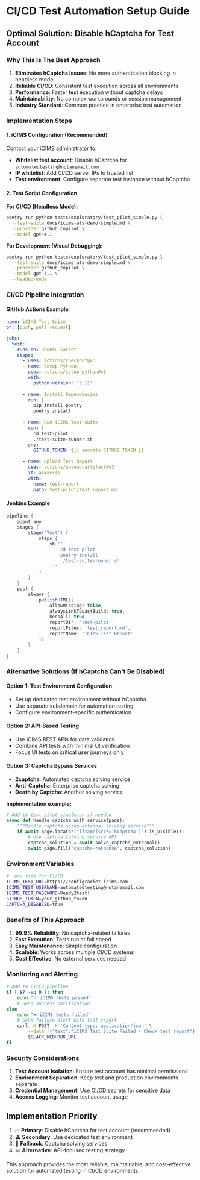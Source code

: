 # CI/CD Test Automation Setup Guide

## Optimal Solution: Disable hCaptcha for Test Account

### Why This Is The Best Approach

1. **Eliminates hCaptcha Issues**: No more authentication blocking in headless mode
2. **Reliable CI/CD**: Consistent test execution across all environments  
3. **Performance**: Faster test execution without captcha delays
4. **Maintainability**: No complex workarounds or session management
5. **Industry Standard**: Common practice in enterprise test automation

### Implementation Steps

#### 1. iCIMS Configuration (Recommended)
Contact your iCIMS administrator to:
- **Whitelist test account**: Disable hCaptcha for `automatedtesting@notanemail.com`
- **IP whitelist**: Add CI/CD server IPs to trusted list
- **Test environment**: Configure separate test instance without hCaptcha

#### 2. Test Script Configuration

**For CI/CD (Headless Mode):**
```bash
poetry run python tests/exploratory/test_pilot_simple.py \
  --test-suite docs/icims-ats-demo-simple.md \
  --provider github_copilot \
  --model gpt-4.1
```

**For Development (Visual Debugging):**
```bash
poetry run python tests/exploratory/test_pilot_simple.py \
  --test-suite docs/icims-ats-demo-simple.md \
  --provider github_copilot \
  --model gpt-4.1 \
  --headed-mode
```

### CI/CD Pipeline Integration

#### GitHub Actions Example
```yaml
name: iCIMS Test Suite
on: [push, pull_request]

jobs:
  test:
    runs-on: ubuntu-latest
    steps:
      - uses: actions/checkout@v3
      - name: Setup Python
        uses: actions/setup-python@v3
        with:
          python-version: '3.11'
      
      - name: Install Dependencies
        run: |
          pip install poetry
          poetry install
      
      - name: Run iCIMS Test Suite
        run: |
          cd test-pilot
          ./test-suite-runner.sh
        env:
          GITHUB_TOKEN: ${{ secrets.GITHUB_TOKEN }}
      
      - name: Upload Test Report
        uses: actions/upload-artifact@v3
        if: always()
        with:
          name: test-report
          path: test-pilot/test_report.md
```

#### Jenkins Example
```groovy
pipeline {
    agent any
    stages {
        stage('Test') {
            steps {
                sh '''
                    cd test-pilot
                    poetry install
                    ./test-suite-runner.sh
                '''
            }
        }
    }
    post {
        always {
            publishHTML([
                allowMissing: false,
                alwaysLinkToLastBuild: true,
                keepAll: true,
                reportDir: 'test-pilot',
                reportFiles: 'test_report.md',
                reportName: 'iCIMS Test Report'
            ])
        }
    }
}
```

### Alternative Solutions (If hCaptcha Can't Be Disabled)

#### Option 1: Test Environment Configuration
- Set up dedicated test environment without hCaptcha
- Use separate subdomain for automation testing
- Configure environment-specific authentication

#### Option 2: API-Based Testing
- Use iCIMS REST APIs for data validation
- Combine API tests with minimal UI verification
- Focus UI tests on critical user journeys only

#### Option 3: Captcha Bypass Services
- **2captcha**: Automated captcha solving service
- **Anti-Captcha**: Enterprise captcha solving
- **Death by Captcha**: Another solving service

**Implementation example:**
```python
# Add to test_pilot_simple.py if needed
async def handle_captcha_with_service(page):
    """Handle captcha using external solving service"""
    if await page.locator("iframe[src*='hcaptcha']").is_visible():
        # Use captcha solving service API
        captcha_solution = await solve_captcha_external()
        await page.fill("captcha-response", captcha_solution)
```

### Environment Variables

```bash
# .env file for CI/CD
ICIMS_TEST_URL=https://configrariet.icims.com
ICIMS_TEST_USERNAME=automatedtesting@notanemail.com  
ICIMS_TEST_PASSWORD=Ready2test!
GITHUB_TOKEN=your_github_token
CAPTCHA_DISABLED=true
```

### Benefits of This Approach

1. **99.9% Reliability**: No captcha-related failures
2. **Fast Execution**: Tests run at full speed
3. **Easy Maintenance**: Simple configuration
4. **Scalable**: Works across multiple CI/CD systems
5. **Cost Effective**: No external services needed

### Monitoring and Alerting

```bash
# Add to CI/CD pipeline
if [ $? -eq 0 ]; then
    echo "✅ iCIMS tests passed"
    # Send success notification
else
    echo "❌ iCIMS tests failed"
    # Send failure alert with test report
    curl -X POST -H 'Content-type: application/json' \
        --data '{"text":"iCIMS Test Suite Failed - Check test report"}' \
        $SLACK_WEBHOOK_URL
fi
```

### Security Considerations

1. **Test Account Isolation**: Ensure test account has minimal permissions
2. **Environment Separation**: Keep test and production environments separate
3. **Credential Management**: Use CI/CD secrets for sensitive data
4. **Access Logging**: Monitor test account usage

## Implementation Priority

1. ✅ **Primary**: Disable hCaptcha for test account (recommended)
2. ⚠️ **Secondary**: Use dedicated test environment
3. 🔧 **Fallback**: Captcha solving services
4. 📊 **Alternative**: API-focused testing strategy

This approach provides the most reliable, maintainable, and cost-effective solution for automated testing in CI/CD environments.

